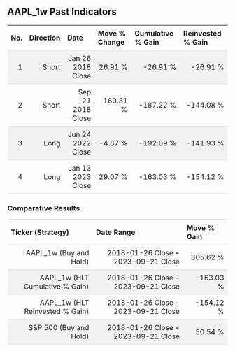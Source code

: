 
<style>
.hits {
            border-collapse: collapse;
            width: 100%;
        }
        .hits th, td {
            padding: 8px;
            border-bottom: 1px solid #ddd;
        }
        
        .hits td {text-align: right;}
        .hits th {text-align: left;}
        
        .hits tr:nth-child(even) {
            background-color: #f2f2f2;
        }
        
        .chartCol {
            width: 50%;
            float: left;
            padding: 20px;
        }  
</style>
    
<br>

## AAPL_1w Past Indicators

<table class="hits">
    <tr>
        <th>No.</th>
        <th>Direction</th>
        <th>Date</th>
        <th>Move % Change</th>
        <th>Cumulative % Gain</th>
        <th>Reinvested % Gain</th>
      </tr>
    <tr>
        <td>1</td>
        <td>Short</td>
        <td>Jan 26 2018 Close</td>
        <td>26.91 %</td>
        <td>-26.91 %</td>
        <td>-26.91 %</td>
    </tr>
    <tr>
        <td>2</td>
        <td>Short</td>
        <td>Sep 21 2018 Close</td>
        <td>160.31 %</td>
        <td>-187.22 %</td>
        <td>-144.08 %</td>
    </tr>
    <tr>
        <td>3</td>
        <td>Long</td>
        <td>Jun 24 2022 Close</td>
        <td>-4.87 %</td>
        <td>-192.09 %</td>
        <td>-141.93 %</td>
    </tr>
    <tr>
        <td>4</td>
        <td>Long</td>
        <td>Jan 13 2023 Close</td>
        <td>29.07 %</td>
        <td>-163.03 %</td>
        <td>-154.12 %</td>
    </tr>
    
</table>

### Comparative Results

<table class="hits">
    <thead>
        <th>Ticker (Strategy)</th>
        <th>Date Range</th>
        <th>Move % Gain</th>
    </thead>
    <tbody>
        <tr>
            <td>AAPL_1w (Buy and Hold)</td>
            <td>2018-01-26 Close <b>-</b> 2023-09-21 Close</td>
            <td>305.62 %</td>
        </tr>
        <tr>
            <td>AAPL_1w (HLT Cumulative % Gain)</td>
            <td>2018-01-26 Close <b>-</b> 2023-09-21 Close</td>
            <td>-163.03 %</td>
        </tr>
        <tr>
            <td>AAPL_1w (HLT Reinvested % Gain)</td>
            <td>2018-01-26 Close <b>-</b> 2023-09-21 Close</td>
            <td>-154.12 %</td>
        </tr>
        <tr>
            <td>S&P 500 (Buy and Hold)</td>
            <td>2018-01-26 Close <b>-</b> 2023-09-21 Close</td>
            <td>50.54 %</td>
        </tr>
    </tbody>
</table>
<br>
<br>